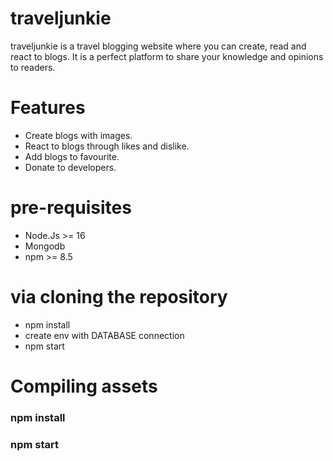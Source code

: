 # traveljunkie

traveljunkie is a travel blogging website where you can create, read and react to blogs. It is a perfect platform to share your knowledge and opinions to 
readers. 

# Features

* Create blogs with images.
* React to blogs through likes and dislike.
* Add blogs to favourite.
* Donate to developers.

# pre-requisites

 * Node.Js >= 16
 * Mongodb
 * npm >= 8.5

 # via cloning the repository
 
  * npm install
  * create env with DATABASE connection
  * npm start

 # Compiling assets

   ### npm install
   ### npm start
